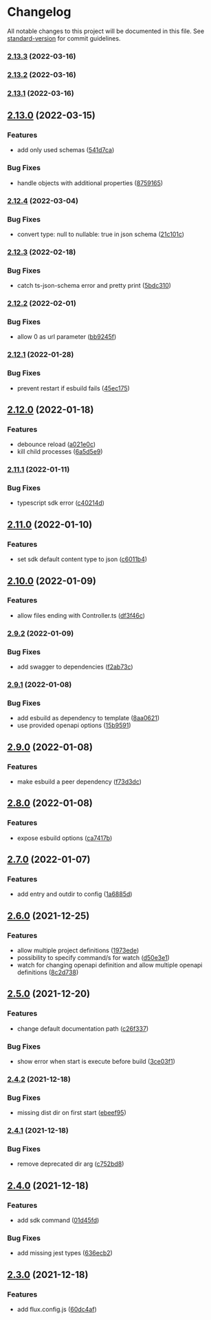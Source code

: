 # Changelog

All notable changes to this project will be documented in this file. See [standard-version](https://github.com/conventional-changelog/standard-version) for commit guidelines.

### [2.13.3](https://github.com/fluxapi/fluxapi/compare/v2.13.2...v2.13.3) (2022-03-16)

### [2.13.2](https://github.com/fluxapi/fluxapi/compare/v2.13.1...v2.13.2) (2022-03-16)

### [2.13.1](https://github.com/fluxapi/fluxapi/compare/v2.13.0...v2.13.1) (2022-03-16)

## [2.13.0](https://github.com/fluxapi/fluxapi/compare/v2.12.4...v2.13.0) (2022-03-15)


### Features

* add only used schemas ([541d7ca](https://github.com/fluxapi/fluxapi/commit/541d7ca364698a8b905da4ee2e031e06640887f7))


### Bug Fixes

* handle objects with additional properties ([8759165](https://github.com/fluxapi/fluxapi/commit/8759165b68fc27e6b8b509849346f8e3dc2a3cd1))

### [2.12.4](https://github.com/fluxapi/fluxapi/compare/v2.12.3...v2.12.4) (2022-03-04)


### Bug Fixes

* convert type: null to nullable: true in json schema ([21c101c](https://github.com/fluxapi/fluxapi/commit/21c101c61fa24f2cb9c47f7ede797ab7533d4bd3))

### [2.12.3](https://github.com/fluxapi/fluxapi/compare/v2.12.2...v2.12.3) (2022-02-18)


### Bug Fixes

* catch ts-json-schema error and pretty print ([5bdc310](https://github.com/fluxapi/fluxapi/commit/5bdc31057df274a4e33196ec4d1b112240c11372))

### [2.12.2](https://github.com/fluxapi/fluxapi/compare/v2.12.1...v2.12.2) (2022-02-01)


### Bug Fixes

* allow 0 as url parameter ([bb9245f](https://github.com/fluxapi/fluxapi/commit/bb9245f0e4ade914de9b12da89a4f043bb4b8b5c))

### [2.12.1](https://github.com/fluxapi/fluxapi/compare/v2.12.0...v2.12.1) (2022-01-28)


### Bug Fixes

* prevent restart if esbuild fails ([45ec175](https://github.com/fluxapi/fluxapi/commit/45ec175a75a9f172dc63757f42cd4385c401cc7d))

## [2.12.0](https://github.com/fluxapi/fluxapi/compare/v2.11.1...v2.12.0) (2022-01-18)


### Features

* debounce reload ([a021e0c](https://github.com/fluxapi/fluxapi/commit/a021e0c7c45b44e19c55c829b166272126066c35))
* kill child processes ([6a5d5e9](https://github.com/fluxapi/fluxapi/commit/6a5d5e9c9c7c05ce72636dc89adb5be68d8b7d00))

### [2.11.1](https://github.com/fluxapi/fluxapi/compare/v2.11.0...v2.11.1) (2022-01-11)


### Bug Fixes

* typescript sdk error ([c40214d](https://github.com/fluxapi/fluxapi/commit/c40214d4fdb4d5dc3302f90320f8400839095748))

## [2.11.0](https://github.com/fluxapi/fluxapi/compare/v2.10.0...v2.11.0) (2022-01-10)


### Features

* set sdk default content type to json ([c6011b4](https://github.com/fluxapi/fluxapi/commit/c6011b483f1f7d3bae2fbd9ea82ccfcc36b16817))

## [2.10.0](https://github.com/fluxapi/fluxapi/compare/v2.9.2...v2.10.0) (2022-01-09)


### Features

* allow files ending with Controller.ts ([df3f46c](https://github.com/fluxapi/fluxapi/commit/df3f46c373ba462a82c9a09db2a243bd7b098e95))

### [2.9.2](https://github.com/fluxapi/fluxapi/compare/v2.9.1...v2.9.2) (2022-01-09)


### Bug Fixes

* add swagger to dependencies ([f2ab73c](https://github.com/fluxapi/fluxapi/commit/f2ab73c870333950219bfe4237770b28cfc0b46f))

### [2.9.1](https://github.com/fluxapi/fluxapi/compare/v2.9.0...v2.9.1) (2022-01-08)


### Bug Fixes

* add esbuild as dependency to template ([8aa0621](https://github.com/fluxapi/fluxapi/commit/8aa0621d57f7b692d9a293b3e58a4b49b0eac563))
* use provided openapi options ([15b9591](https://github.com/fluxapi/fluxapi/commit/15b9591fddc31fc941e0239841a4317e52575fdd))

## [2.9.0](https://github.com/fluxapi/fluxapi/compare/v2.8.0...v2.9.0) (2022-01-08)


### Features

* make esbuild a peer dependency ([f73d3dc](https://github.com/fluxapi/fluxapi/commit/f73d3dce2580a751713d52a4d9e4688f02f3b027))

## [2.8.0](https://github.com/fluxapi/fluxapi/compare/v2.7.0...v2.8.0) (2022-01-08)


### Features

* expose esbuild options ([ca7417b](https://github.com/fluxapi/fluxapi/commit/ca7417b1b36e942327a0e2bcc96d92a3914313af))

## [2.7.0](https://github.com/fluxapi/fluxapi/compare/v2.6.0...v2.7.0) (2022-01-07)


### Features

* add entry and outdir to config ([1a6885d](https://github.com/fluxapi/fluxapi/commit/1a6885d9916a5d875cd3d566c97d348ad41e3cd5))

## [2.6.0](https://github.com/fluxapi/fluxapi/compare/v2.5.0...v2.6.0) (2021-12-25)


### Features

* allow multiple project definitions ([1973ede](https://github.com/fluxapi/fluxapi/commit/1973ede6d9426ec8170b62e323291e11b12901bc))
* possibility to specify command/s for watch ([d50e3e1](https://github.com/fluxapi/fluxapi/commit/d50e3e1dbe05b6e7cea8a77bc54e360e14b09e8b))
* watch for changing openapi definition and allow multiple openapi definitions ([8c2d738](https://github.com/fluxapi/fluxapi/commit/8c2d7389a56a90e730a20219ac637227da802abf))

## [2.5.0](https://github.com/fluxapi/fluxapi/compare/v2.4.2...v2.5.0) (2021-12-20)


### Features

* change default documentation path ([c26f337](https://github.com/fluxapi/fluxapi/commit/c26f337c4ac4970e1c31117dfd56d318f055c041))


### Bug Fixes

* show error when start is execute before build ([3ce03f1](https://github.com/fluxapi/fluxapi/commit/3ce03f1198e788ee68f391bc908fc6cc5f7dc4e6))

### [2.4.2](https://github.com/fluxapi/fluxapi/compare/v2.4.1...v2.4.2) (2021-12-18)


### Bug Fixes

* missing dist dir on first start ([ebeef95](https://github.com/fluxapi/fluxapi/commit/ebeef9500739f0622a9fb6bc42f10d65f11ea977))

### [2.4.1](https://github.com/fluxapi/fluxapi/compare/v2.4.0...v2.4.1) (2021-12-18)


### Bug Fixes

* remove deprecated dir arg ([c752bd8](https://github.com/fluxapi/fluxapi/commit/c752bd86f76404884907111935cafadb972c95bf))

## [2.4.0](https://github.com/fluxapi/fluxapi/compare/v2.3.0...v2.4.0) (2021-12-18)


### Features

* add sdk command ([01d45fd](https://github.com/fluxapi/fluxapi/commit/01d45fd9573c030f84c005f02405ad81291b4d03))


### Bug Fixes

* add missing jest types ([636ecb2](https://github.com/fluxapi/fluxapi/commit/636ecb2a8201acb22e6377c7b38b422821a24596))

## [2.3.0](https://github.com/fluxapi/fluxapi/compare/v2.2.0...v2.3.0) (2021-12-18)


### Features

* add flux.config.js ([60dc4af](https://github.com/fluxapi/fluxapi/commit/60dc4afb615ea2a0903460363b4bf3f61167b7ac))
